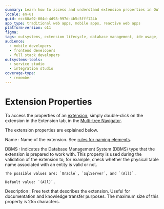 ```yaml
---
summary: Learn how to access and understand extension properties in OutSystems 11 (O11) by navigating through the Multi-tree Navigator.
locale: en-us
guid: ecc60a02-004d-4d98-997d-4b5c5fff124b
app_type: traditional web apps, mobile apps, reactive web apps
platform-version: o11
figma:
tags: outsystems, extension lifecycle, database management, ide usage, extension configuration
audience:
  - mobile developers
  - frontend developers
  - full stack developers
outsystems-tools:
  - service studio
  - integration studio
coverage-type:
  - remember
---
```


# Extension Properties

To access the properties of an [extension](<../../../integration-with-systems/integration-studio/extension-life-cycle/extension-create.md>), simply double-click on the extension in the Extension tab, in the [Multi-tree Navigator](<../multi-tree-navigator.md>).

The extension properties are explained below.

Name
:   Name of the extension. See [rules for naming elements](<../element-naming.md>).

DBMS
:   Indicates the Database Management System (DBMS) type that the extension is prepared to work with. This property is used during the validation of the extension to, for example, check whether the physical table name associated with an entity is valid or not.

    The possible values are: `Oracle`, `SqlServer`, and `(All)`.

    Default value: `(All)`.

Description
:   Free text that describes the extension. Useful for documentation and knowledge transfer purposes. The maximum size of this property is 255 characters.
